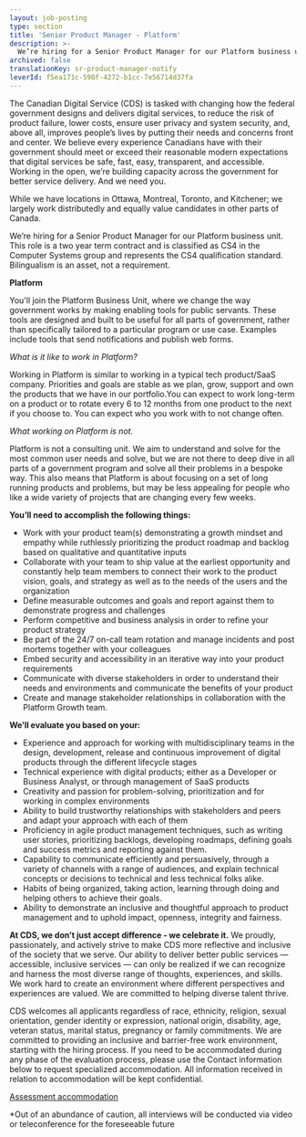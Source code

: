 ```yaml
---
layout: job-posting
type: section
title: 'Senior Product Manager - Platform'
description: >-
  We’re hiring for a Senior Product Manager for our Platform business unit.
archived: false
translationKey: sr-product-manager-notify
leverId: f5ea171c-590f-4272-b1cc-7e56714d37fa
---
```


The Canadian Digital Service (CDS) is tasked with changing how the federal government designs and delivers digital services, to reduce the risk of product failure, lower costs, ensure user privacy and system security, and, above all, improves people’s lives by putting their needs and concerns front and center. We believe every experience Canadians have with their government should meet or exceed their reasonable modern expectations that digital services be safe, fast, easy, transparent, and accessible. Working in the open, we’re building capacity across the government for better service delivery. And we need you.

While we have locations in Ottawa, Montreal, Toronto, and Kitchener; we largely work distributedly and equally value candidates in other parts of Canada.

We’re hiring for a Senior Product Manager for our Platform business unit. This role is a two year term contract and is classified as CS4 in the Computer Systems group and represents the CS4 qualification standard. Bilingualism is an asset, not a requirement. 

**Platform**

You'll join the Platform Business Unit, where we change the way government works by making enabling tools for public servants. These tools are designed and built to be useful for all parts of government, rather than specifically tailored to a particular program or use case. Examples include tools that send notifications and publish web forms.

*What is it like to work in Platform?*

Working in Platform is similar to working in a typical tech product/SaaS company. Priorities and goals are stable as we plan, grow, support and own the products that we have in our portfolio.You can expect to work long-term on a product or to rotate every 6 to 12 months from one product to the next if you choose to. You can expect who you work with to not change often.

*What working on Platform is not.*

Platform is not a consulting unit. We aim to understand and solve for the most common user needs and solve, but we are not there to deep dive in all parts of a government program and solve all their problems in a bespoke way. This also means that Platform is about focusing on a set of long running products and problems, but may be less appealing for people who like a wide variety of projects that are changing every few weeks.


**You’ll need to accomplish the following things:**
- Work with your product team(s) demonstrating a growth mindset and empathy while ruthlessly prioritizing the product roadmap and backlog based on qualitative and quantitative inputs
- Collaborate with your team to ship value at the earliest opportunity and constantly help team members to connect their work to the product vision, goals, and strategy as well as to the needs of the users and the organization 
- Define measurable outcomes and goals and report against them to demonstrate progress and challenges
- Perform competitive and business analysis in order to refine your product strategy 
- Be part of the 24/7 on-call team rotation and manage incidents and post mortems together with your colleagues 
- Embed security and accessibility in an iterative way into your product requirements 
- Communicate with diverse stakeholders in order to understand their needs and environments and communicate the benefits of your product 
- Create and manage stakeholder relationships in collaboration with the Platform Growth team. 



**We’ll evaluate you based on your:**
- Experience and approach for working with multidisciplinary teams in the design, development, release and continuous improvement of digital products through the different lifecycle stages 
- Technical experience with digital products; either as a Developer or Business Analyst, or through management of SaaS products
- Creativity and passion for problem-solving, prioritization and for working in complex environments
- Ability to build trustworthy relationships with stakeholders and peers and adapt your approach with each of them
- Proficiency in agile product management techniques, such as writing user stories, prioritizing backlogs, developing roadmaps, defining goals and success metrics and reporting against them.
- Capability to communicate efficiently and persuasively, through a variety of channels with a range of audiences, and explain technical concepts or decisions to technical and less technical folks alike. 
- Habits of being organized, taking action, learning through doing and helping others to achieve their goals.
- Ability to demonstrate an inclusive and thoughtful approach to product management and to uphold impact, openness, integrity and fairness.

**At CDS, we don’t just accept difference - we celebrate it.**
We proudly, passionately, and actively strive to make CDS more reflective and inclusive of the society that we serve. Our ability to deliver better public services — accessible, inclusive services — can only be realized if we can recognize and harness the most diverse range of thoughts, experiences, and skills. We work hard to create an environment where different perspectives and experiences are valued. We are committed to helping diverse talent thrive.

CDS welcomes all applicants regardless of race, ethnicity, religion, sexual orientation, gender identity or expression, national origin, disability, age, veteran status, marital status, pregnancy or family commitments. We are committed to providing an inclusive and barrier-free work environment, starting with the hiring process. If you need to be accommodated during any phase of the evaluation process, please use the Contact information below to request specialized accommodation. All information received in relation to accommodation will be kept confidential.

[Assessment accommodation](https://www.canada.ca/en/public-service-commission/services/assessment-accommodation-page.html)

*Out of an abundance of caution, all interviews will be conducted via video or teleconference for the foreseeable future

